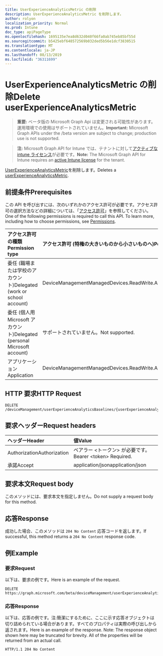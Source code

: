 ```yaml
---
title: UserExperienceAnalyticsMetric の削除
description: UserExperienceAnalyticsMetric を削除します。
author: rolyon
localization_priority: Normal
ms.prod: Intune
doc_type: apiPageType
ms.openlocfilehash: 1695135e7ea8d632d040f66fa0ab745eb85bf55d
ms.sourcegitcommit: b5425ebf648572569b032ded5b56e1dcf3830515
ms.translationtype: MT
ms.contentlocale: ja-JP
ms.lasthandoff: 08/13/2019
ms.locfileid: "36311699"
---
```

# <a name="delete-userexperienceanalyticsmetric"></a><span data-ttu-id="9da3a-103">UserExperienceAnalyticsMetric の削除</span><span class="sxs-lookup"><span data-stu-id="9da3a-103">Delete userExperienceAnalyticsMetric</span></span>

> <span data-ttu-id="9da3a-104">**重要:** ベータ版の Microsoft Graph Api は変更される可能性があります。運用環境での使用はサポートされていません。</span><span class="sxs-lookup"><span data-stu-id="9da3a-104">**Important:** Microsoft Graph APIs under the /beta version are subject to change; production use is not supported.</span></span>

> <span data-ttu-id="9da3a-105">**注:** Microsoft Graph API for Intune では、テナントに対して[アクティブな intune ライセンス](https://go.microsoft.com/fwlink/?linkid=839381)が必要です。</span><span class="sxs-lookup"><span data-stu-id="9da3a-105">**Note:** The Microsoft Graph API for Intune requires an [active Intune license](https://go.microsoft.com/fwlink/?linkid=839381) for the tenant.</span></span>

<span data-ttu-id="9da3a-106">[UserExperienceAnalyticsMetric](../resources/intune-devices-userexperienceanalyticsmetric.md)を削除します。</span><span class="sxs-lookup"><span data-stu-id="9da3a-106">Deletes a [userExperienceAnalyticsMetric](../resources/intune-devices-userexperienceanalyticsmetric.md).</span></span>

## <a name="prerequisites"></a><span data-ttu-id="9da3a-107">前提条件</span><span class="sxs-lookup"><span data-stu-id="9da3a-107">Prerequisites</span></span>
<span data-ttu-id="9da3a-p101">この API を呼び出すには、次のいずれかのアクセス許可が必要です。アクセス許可の選択方法などの詳細については、「[アクセス許可](/graph/permissions-reference)」を参照してください。</span><span class="sxs-lookup"><span data-stu-id="9da3a-p101">One of the following permissions is required to call this API. To learn more, including how to choose permissions, see [Permissions](/graph/permissions-reference).</span></span>

|<span data-ttu-id="9da3a-110">アクセス許可の種類</span><span class="sxs-lookup"><span data-stu-id="9da3a-110">Permission type</span></span>|<span data-ttu-id="9da3a-111">アクセス許可 (特権の大きいものから小さいものへ)</span><span class="sxs-lookup"><span data-stu-id="9da3a-111">Permissions (from most to least privileged)</span></span>|
|:---|:---|
|<span data-ttu-id="9da3a-112">委任 (職場または学校のアカウント)</span><span class="sxs-lookup"><span data-stu-id="9da3a-112">Delegated (work or school account)</span></span>|<span data-ttu-id="9da3a-113">DeviceManagementManagedDevices.ReadWrite.All</span><span class="sxs-lookup"><span data-stu-id="9da3a-113">DeviceManagementManagedDevices.ReadWrite.All</span></span>|
|<span data-ttu-id="9da3a-114">委任 (個人用 Microsoft アカウント)</span><span class="sxs-lookup"><span data-stu-id="9da3a-114">Delegated (personal Microsoft account)</span></span>|<span data-ttu-id="9da3a-115">サポートされていません。</span><span class="sxs-lookup"><span data-stu-id="9da3a-115">Not supported.</span></span>|
|<span data-ttu-id="9da3a-116">アプリケーション</span><span class="sxs-lookup"><span data-stu-id="9da3a-116">Application</span></span>|<span data-ttu-id="9da3a-117">DeviceManagementManagedDevices.ReadWrite.All</span><span class="sxs-lookup"><span data-stu-id="9da3a-117">DeviceManagementManagedDevices.ReadWrite.All</span></span>|

## <a name="http-request"></a><span data-ttu-id="9da3a-118">HTTP 要求</span><span class="sxs-lookup"><span data-stu-id="9da3a-118">HTTP Request</span></span>
<!-- {
  "blockType": "ignored"
}
-->
``` http
DELETE /deviceManagement/userExperienceAnalyticsBaselines/{userExperienceAnalyticsBaselineId}/deviceBootPerformanceMetrics/metricValues/{userExperienceAnalyticsMetricId}
```

## <a name="request-headers"></a><span data-ttu-id="9da3a-119">要求ヘッダー</span><span class="sxs-lookup"><span data-stu-id="9da3a-119">Request headers</span></span>
|<span data-ttu-id="9da3a-120">ヘッダー</span><span class="sxs-lookup"><span data-stu-id="9da3a-120">Header</span></span>|<span data-ttu-id="9da3a-121">値</span><span class="sxs-lookup"><span data-stu-id="9da3a-121">Value</span></span>|
|:---|:---|
|<span data-ttu-id="9da3a-122">Authorization</span><span class="sxs-lookup"><span data-stu-id="9da3a-122">Authorization</span></span>|<span data-ttu-id="9da3a-123">ベアラー &lt;トークン&gt; が必要です。</span><span class="sxs-lookup"><span data-stu-id="9da3a-123">Bearer &lt;token&gt; Required.</span></span>|
|<span data-ttu-id="9da3a-124">承諾</span><span class="sxs-lookup"><span data-stu-id="9da3a-124">Accept</span></span>|<span data-ttu-id="9da3a-125">application/json</span><span class="sxs-lookup"><span data-stu-id="9da3a-125">application/json</span></span>|

## <a name="request-body"></a><span data-ttu-id="9da3a-126">要求本文</span><span class="sxs-lookup"><span data-stu-id="9da3a-126">Request body</span></span>
<span data-ttu-id="9da3a-127">このメソッドには、要求本文を指定しません。</span><span class="sxs-lookup"><span data-stu-id="9da3a-127">Do not supply a request body for this method.</span></span>

## <a name="response"></a><span data-ttu-id="9da3a-128">応答</span><span class="sxs-lookup"><span data-stu-id="9da3a-128">Response</span></span>
<span data-ttu-id="9da3a-129">成功した場合、このメソッドは `204 No Content` 応答コードを返します。</span><span class="sxs-lookup"><span data-stu-id="9da3a-129">If successful, this method returns a `204 No Content` response code.</span></span>

## <a name="example"></a><span data-ttu-id="9da3a-130">例</span><span class="sxs-lookup"><span data-stu-id="9da3a-130">Example</span></span>

### <a name="request"></a><span data-ttu-id="9da3a-131">要求</span><span class="sxs-lookup"><span data-stu-id="9da3a-131">Request</span></span>
<span data-ttu-id="9da3a-132">以下は、要求の例です。</span><span class="sxs-lookup"><span data-stu-id="9da3a-132">Here is an example of the request.</span></span>
``` http
DELETE https://graph.microsoft.com/beta/deviceManagement/userExperienceAnalyticsBaselines/{userExperienceAnalyticsBaselineId}/deviceBootPerformanceMetrics/metricValues/{userExperienceAnalyticsMetricId}
```

### <a name="response"></a><span data-ttu-id="9da3a-133">応答</span><span class="sxs-lookup"><span data-stu-id="9da3a-133">Response</span></span>
<span data-ttu-id="9da3a-p102">以下は、応答の例です。注:簡潔にするために、ここに示す応答オブジェクトは切り詰められている場合があります。すべてのプロパティは実際の呼び出しから返されます。</span><span class="sxs-lookup"><span data-stu-id="9da3a-p102">Here is an example of the response. Note: The response object shown here may be truncated for brevity. All of the properties will be returned from an actual call.</span></span>
``` http
HTTP/1.1 204 No Content
```







